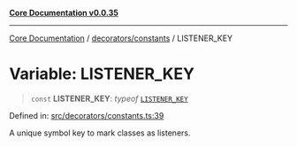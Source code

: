[**Core Documentation v0.0.35**](../../../README.md)

***

[Core Documentation](../../../modules.md) / [decorators/constants](../README.md) / LISTENER\_KEY

# Variable: LISTENER\_KEY

> `const` **LISTENER\_KEY**: *typeof* [`LISTENER_KEY`](LISTENER_KEY.md)

Defined in: [src/decorators/constants.ts:39](https://github.com/stonemjs/core/blob/83759020101bdf94fc7c7a0d8609e63689d57c0f/src/decorators/constants.ts#L39)

A unique symbol key to mark classes as listeners.
